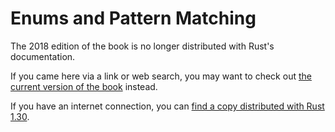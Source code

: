 # Enums and Pattern Matching

The 2018 edition of the book is no longer distributed with Rust's documentation.

If you came here via a link or web search, you may want to check out [the current version of the book](../ch06-00-enums.html) instead.

If you have an internet connection, you can [find a copy distributed with Rust 1.30](https://doc.rust-lang.org/1.30.0/book/2018-edition/ch06-00-enums.html).
